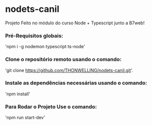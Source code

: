 # nodets-canil

Projeto Feito no módulo do curso Node + Typescript junto a B7web!

### Pré-Requisitos globais:

'npm i -g nodemon typescript ts-node'

### Clone o repositório remoto usando o comando:

'git clone https://github.com/THONWELLING/nodets-canil.git'.

### Instale as dependências necessárias usando o comando:

'npm install'

### Para Rodar o Projeto Use o comando:

'npm run start-dev'
